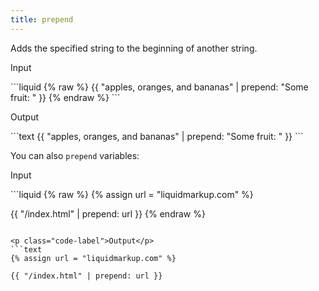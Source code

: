 ```yaml
---
title: prepend
---
```


Adds the specified string to the beginning of another string.

<p class="code-label">Input</p>
```liquid
{% raw %}
{{ "apples, oranges, and bananas" | prepend: "Some fruit: " }}
{% endraw %}
```

<p class="code-label">Output</p>
```text
{{ "apples, oranges, and bananas" | prepend: "Some fruit: " }}
```

You can also `prepend` variables:

<p class="code-label">Input</p>
```liquid
{% raw %}
{% assign url = "liquidmarkup.com" %}

{{ "/index.html" | prepend: url }}
{% endraw %}
```

<p class="code-label">Output</p>
```text
{% assign url = "liquidmarkup.com" %}

{{ "/index.html" | prepend: url }}
```
